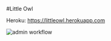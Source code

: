 #Little Owl

Heroku: https://littleowl.herokuapp.com

 ![admin workflow](app/assets/images/admin_workflow.gif)
